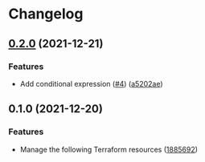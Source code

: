 # Changelog

## [0.2.0](https://www.github.com/dhoppeIT/terraform-aws-iam_account/compare/v0.1.0...v0.2.0) (2021-12-21)


### Features

* Add conditional expression ([#4](https://www.github.com/dhoppeIT/terraform-aws-iam_account/issues/4)) ([a5202ae](https://www.github.com/dhoppeIT/terraform-aws-iam_account/commit/a5202ae942e75d2993b90dde444fc88fd5a23611))

## 0.1.0 (2021-12-20)


### Features

* Manage the following Terraform resources ([1885692](https://www.github.com/dhoppeIT/terraform-aws-iam_account/commit/1885692575a7fe87c4ce9c7aabd40fe59936ed14))
